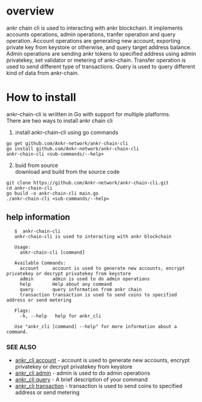 # overview
ankr chain cli is used to interacting with ankr blockchain. It implements accounts operations, admin operations, tranfer operation and query operation.
Account operations are generating new account, exporting private key from keystore or otherwise, and query target address balance. 
Admin operations are sending ankr tokens to specified address using admin privatekey, set validator or metering of ankr-chain.
Transfer operation is used to send different type of transactions.
Query is used to query different kind of data from ankr-chain.


# How to install
ankr-chain-cli is wriitten in Go with support for multiple platforms.   
There are two ways to install ankr chain cli    
1. install ankr-chain-cli using go commands    
```$xslt
go get github.com/Ankr-network/ankr-chain-cli    
go install github.com/Ankr-network/ankr-chain-cli    
ankr-chain-cli <sub-commands/--help>
```   

2. buid from source    
download and build from the source code  
```
git clone https://github.com/Ankr-network/ankr-chain-cli.git    
cd ankr-chain-cli    
go build -o ankr-chain-cli main.go    
./ankr-chain-cli <sub-commands/--help>
```
## help information
```  
   $  ankr-chain-cli
   ankr-chain-cli is used to interacting with ankr blockchain
   
   Usage:
     ankr-chain-cli [command]
   
   Available Commands:
     account     account is used to generate new accounts, encrypt privatekey or decrypt privatekey from keystore
     admin       admin is used to do admin operations
     help        Help about any command
     query       query information from ankr chain
     transaction transaction is used to send coins to specified address or send metering
   
   Flags:
     -h, --help   help for ankr_cli
   
   Use "ankr_cli [command] --help" for more information about a command. 
   ```


### SEE ALSO

* [ankr_cli account](doc/ankr_cli_account.md)	 - account is used to generate new accounts, encrypt privatekey or decrypt privatekey from keystore
* [ankr_cli admin](doc/ankr_cli_admin.md)	 - admin is used to do admin operations 
* [ankr_cli query](doc/ankr_cli_query.md)	 - A brief description of your command
* [ankr_cli transaction](doc/ankr_cli_transaction.md)	 - transaction is used to send coins to specified address or send metering

